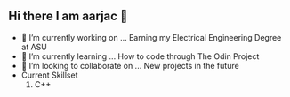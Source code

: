 ## Hi there I am aarjac 👋

- 🔭 I’m currently working on ... Earning my Electrical Engineering Degree at ASU  
- 🌱 I’m currently learning ... How to code through The Odin Project  
- 👯 I’m looking to collaborate on ... New projects in the future
- Current Skillset
    1. C++ 
  

